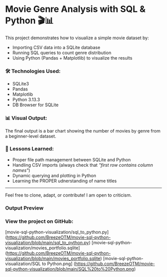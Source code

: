 # Movie Genre Analysis with SQL & Python 🎬📊

This project demonstrates how to visualize a simple movie dataset by:
- Importing CSV data into a SQLite database
- Running SQL queries to count genre distribution
- Using Python (Pandas + Matplotlib) to visualize the results

### 🛠️ Technologies Used:
- SQLite3
- Pandas
- Matplotlib
- Python 3.13.3
- DB Browser for SQLite

### 📊 Visual Output:
The final output is a bar chart showing the number of movies by genre from a beginner-level dataset.

### 🧠 Lessons Learned:
- Proper file path management between SQLite and Python
- Handling CSV imports (always check that *"first row contains column names"*)
- Dynamic querying and plotting in Python
- Learning the PROPER udnerstanding of name titles

---

Feel free to clone, adapt, or contribute! I am open to criticism.

### Output Preview
### View the project on GitHub:
[movie-sql-python-visualization/sql_to_python.py] (https://github.com/BreezeOTM/movie-sql-python-visualization/blob/main/sql_to_python.py)
[movie-sql-python-visualization/movies_portfolio.sqlite] (https://github.com/BreezeOTM/movie-sql-python-visualization/blob/main/movies_portfolio.sqlite)
[movie-sql-python-visualization/SQL to Python.png] (https://github.com/BreezeOTM/movie-sql-python-visualization/blob/main/SQL%20to%20Python.png)
